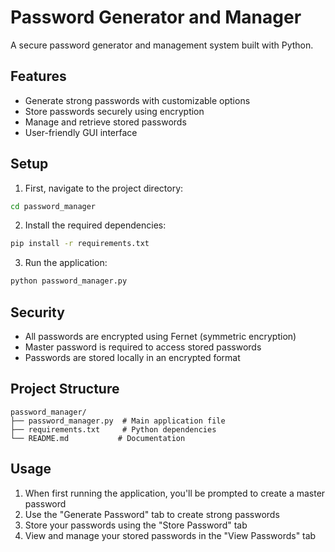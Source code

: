 # Password Generator and Manager

A secure password generator and management system built with Python.

## Features
- Generate strong passwords with customizable options
- Store passwords securely using encryption
- Manage and retrieve stored passwords
- User-friendly GUI interface

## Setup
1. First, navigate to the project directory:
```bash
cd password_manager
```

2. Install the required dependencies:
```bash
pip install -r requirements.txt
```

3. Run the application:
```bash
python password_manager.py
```

## Security
- All passwords are encrypted using Fernet (symmetric encryption)
- Master password is required to access stored passwords
- Passwords are stored locally in an encrypted format

## Project Structure
```
password_manager/
├── password_manager.py  # Main application file
├── requirements.txt     # Python dependencies
└── README.md           # Documentation
```

## Usage
1. When first running the application, you'll be prompted to create a master password
2. Use the "Generate Password" tab to create strong passwords
3. Store your passwords using the "Store Password" tab
4. View and manage your stored passwords in the "View Passwords" tab 